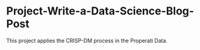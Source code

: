 # Project-Write-a-Data-Science-Blog-Post
This project applies the CRISP-DM process in the  Properati Data. 
